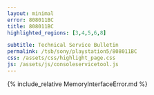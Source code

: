 ```yaml
---
layout: minimal
error: 808011BC
title: 808011BC
highlighted_regions: [3,4,5,6,8]

subtitle: Technical Service Bulletin
permalink: /tsb/sony/playstation5/808011BC
css: /assets/css/highlight_page.css
js: /assets/js/consoleservicetool.js
---
```


{% include_relative MemoryInterfaceError.md %}
